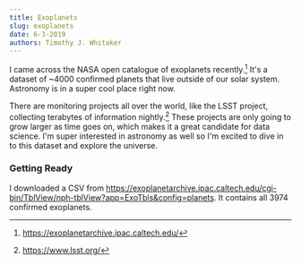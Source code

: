 ```yaml
---
title: Exoplanets
slug: exoplanets
date: 6-3-2019
authors: Timothy J. Whitaker
---
```


I came across the NASA open catalogue of exoplanets recently.[^1] It's a dataset of ~4000 confirmed planets that live outside of our solar system. Astronomy is in a super cool place right now.

There are monitoring projects all over the world, like the LSST project, collecting terabytes of information nightly.[^2] These projects are only going to grow larger as time goes on, which makes it a great candidate for data science. I'm super interested in astronomy as well so I'm excited to dive in to this dataset and explore the universe.

### Getting Ready

I downloaded a CSV from https://exoplanetarchive.ipac.caltech.edu/cgi-bin/TblView/nph-tblView?app=ExoTbls&config=planets. It contains all 3974 confirmed exoplanets.

[^1]: https://exoplanetarchive.ipac.caltech.edu/
[^2]: https://www.lsst.org/
